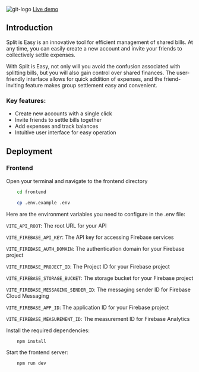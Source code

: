 ![git-logo](https://github.com/DudzinskiR/Easy-Split/assets/130515506/b78abead-6bb2-42e3-8095-76355c4b9a82)
[Live demo](https://split-is-easy.vercel.app)

## Introduction

Split is Easy is an innovative tool for efficient management of shared bills. At any time, you can easily create a new account and invite your friends to collectively settle expenses.

With Split is Easy, not only will you avoid the confusion associated with splitting bills, but you will also gain control over shared finances. The user-friendly interface allows for quick addition of expenses, and the friend-inviting feature makes group settlement easy and convenient.

### Key features:

- Create new accounts with a single click
- Invite friends to settle bills together
- Add expenses and track balances
- Intuitive user interface for easy operation

## Deployment

### Frontend

Open your terminal and navigate to the frontend directory

```bash
    cd frontend
```

```bash
    cp .env.example .env
```

Here are the environment variables you need to configure in the .env file:

`VITE_API_ROOT`: The root URL for your API

`VITE_FIREBASE_API_KEY`: The API key for accessing Firebase services

`VITE_FIREBASE_AUTH_DOMAIN`: The authentication domain for your Firebase project

`VITE_FIREBASE_PROJECT_ID`: The Project ID for your Firebase project

`VITE_FIREBASE_STORAGE_BUCKET`: The storage bucket for your Firebase project

`VITE_FIREBASE_MESSAGING_SENDER_ID`: The messaging sender ID for Firebase Cloud Messaging

`VITE_FIREBASE_APP_ID`: The application ID for your Firebase project

`VITE_FIREBASE_MEASUREMENT_ID`: The measurement ID for Firebase Analytics

Install the required dependencies:

```bash
    npm install
```

Start the frontend server:

```bash
    npm run dev
```
